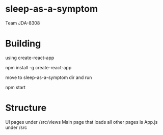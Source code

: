 # sleep-as-a-symptom

Team JDA-8308


# Building
using create-react-app

npm install -g create-react-app

move to sleep-as-a-symptom dir and run

npm start

# Structure

UI pages under /src/views
Main page that loads all other pages is App.js under /src

